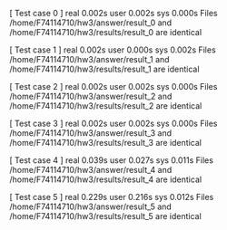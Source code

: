 [ Test case 0 ]
real 0.002s
user 0.002s
sys  0.000s
Files /home/F74114710/hw3/answer/result_0 and /home/F74114710/hw3/results/result_0 are identical

[ Test case 1 ]
real 0.002s
user 0.000s
sys  0.002s
Files /home/F74114710/hw3/answer/result_1 and /home/F74114710/hw3/results/result_1 are identical

[ Test case 2 ]
real 0.002s
user 0.002s
sys  0.000s
Files /home/F74114710/hw3/answer/result_2 and /home/F74114710/hw3/results/result_2 are identical

[ Test case 3 ]
real 0.002s
user 0.002s
sys  0.000s
Files /home/F74114710/hw3/answer/result_3 and /home/F74114710/hw3/results/result_3 are identical

[ Test case 4 ]
real 0.039s
user 0.027s
sys  0.011s
Files /home/F74114710/hw3/answer/result_4 and /home/F74114710/hw3/results/result_4 are identical

[ Test case 5 ]
real 0.229s
user 0.216s
sys  0.012s
Files /home/F74114710/hw3/answer/result_5 and /home/F74114710/hw3/results/result_5 are identical
